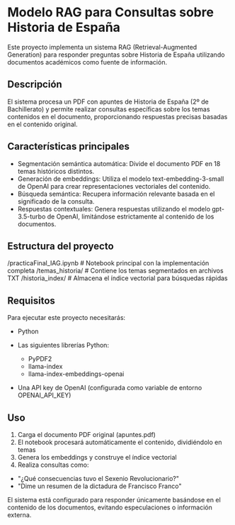 # Modelo RAG para Consultas sobre Historia de España

Este proyecto implementa un sistema RAG (Retrieval-Augmented Generation) para responder preguntas sobre Historia de España utilizando documentos académicos como fuente de información.

## Descripción

El sistema procesa un PDF con apuntes de Historia de España (2º de Bachillerato) y permite realizar consultas específicas sobre los temas contenidos en el documento, proporcionando respuestas precisas basadas en el contenido original.

## Características principales

- Segmentación semántica automática: Divide el documento PDF en 18 temas históricos distintos.
- Generación de embeddings: Utiliza el modelo text-embedding-3-small de OpenAI para crear representaciones vectoriales del contenido.
- Búsqueda semántica: Recupera información relevante basada en el significado de la consulta.
- Respuestas contextuales: Genera respuestas utilizando el modelo gpt-3.5-turbo de OpenAI, limitándose estrictamente al contenido de los documentos.

## Estructura del proyecto

/practicaFinal_IAG.ipynb       # Notebook principal con la implementación completa
/temas_historia/               # Contiene los temas segmentados en archivos TXT
/historia_index/               # Almacena el índice vectorial para búsquedas rápidas

## Requisitos

Para ejecutar este proyecto necesitarás:

- Python
- Las siguientes librerías Python:
  - PyPDF2
  - llama-index
  - llama-index-embeddings-openai
    
- Una API key de OpenAI (configurada como variable de entorno OPENAI_API_KEY)

## Uso

1. Carga el documento PDF original (apuntes.pdf)
2. El notebook procesará automáticamente el contenido, dividiéndolo en temas
3. Genera los embeddings y construye el índice vectorial
4. Realiza consultas como:
  - "¿Qué consecuencias tuvo el Sexenio Revolucionario?"
  - "Dime un resumen de la dictadura de Francisco Franco"

El sistema está configurado para responder únicamente basándose en el contenido de los documentos, evitando especulaciones o información externa.
